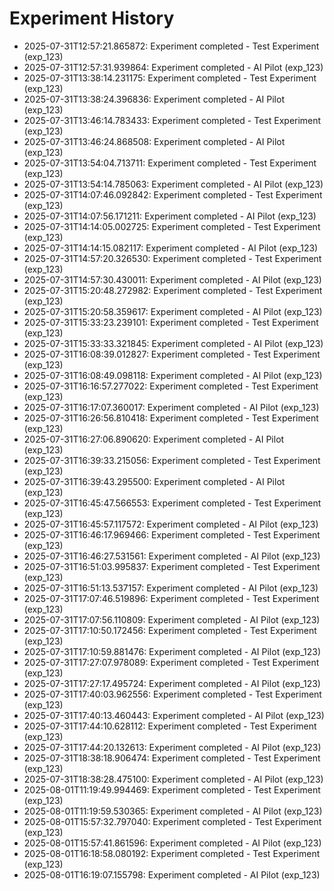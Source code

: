 # Experiment History

- 2025-07-31T12:57:21.865872: Experiment completed - Test Experiment (exp_123)
- 2025-07-31T12:57:31.939864: Experiment completed - AI Pilot (exp_123)
- 2025-07-31T13:38:14.231175: Experiment completed - Test Experiment (exp_123)
- 2025-07-31T13:38:24.396836: Experiment completed - AI Pilot (exp_123)
- 2025-07-31T13:46:14.783433: Experiment completed - Test Experiment (exp_123)
- 2025-07-31T13:46:24.868508: Experiment completed - AI Pilot (exp_123)
- 2025-07-31T13:54:04.713711: Experiment completed - Test Experiment (exp_123)
- 2025-07-31T13:54:14.785063: Experiment completed - AI Pilot (exp_123)
- 2025-07-31T14:07:46.092842: Experiment completed - Test Experiment (exp_123)
- 2025-07-31T14:07:56.171211: Experiment completed - AI Pilot (exp_123)
- 2025-07-31T14:14:05.002725: Experiment completed - Test Experiment (exp_123)
- 2025-07-31T14:14:15.082117: Experiment completed - AI Pilot (exp_123)
- 2025-07-31T14:57:20.326530: Experiment completed - Test Experiment (exp_123)
- 2025-07-31T14:57:30.430011: Experiment completed - AI Pilot (exp_123)
- 2025-07-31T15:20:48.272982: Experiment completed - Test Experiment (exp_123)
- 2025-07-31T15:20:58.359617: Experiment completed - AI Pilot (exp_123)
- 2025-07-31T15:33:23.239101: Experiment completed - Test Experiment (exp_123)
- 2025-07-31T15:33:33.321845: Experiment completed - AI Pilot (exp_123)
- 2025-07-31T16:08:39.012827: Experiment completed - Test Experiment (exp_123)
- 2025-07-31T16:08:49.098118: Experiment completed - AI Pilot (exp_123)
- 2025-07-31T16:16:57.277022: Experiment completed - Test Experiment (exp_123)
- 2025-07-31T16:17:07.360017: Experiment completed - AI Pilot (exp_123)
- 2025-07-31T16:26:56.810418: Experiment completed - Test Experiment (exp_123)
- 2025-07-31T16:27:06.890620: Experiment completed - AI Pilot (exp_123)
- 2025-07-31T16:39:33.215056: Experiment completed - Test Experiment (exp_123)
- 2025-07-31T16:39:43.295500: Experiment completed - AI Pilot (exp_123)
- 2025-07-31T16:45:47.566553: Experiment completed - Test Experiment (exp_123)
- 2025-07-31T16:45:57.117572: Experiment completed - AI Pilot (exp_123)
- 2025-07-31T16:46:17.969466: Experiment completed - Test Experiment (exp_123)
- 2025-07-31T16:46:27.531561: Experiment completed - AI Pilot (exp_123)
- 2025-07-31T16:51:03.995837: Experiment completed - Test Experiment (exp_123)
- 2025-07-31T16:51:13.537157: Experiment completed - AI Pilot (exp_123)
- 2025-07-31T17:07:46.519896: Experiment completed - Test Experiment (exp_123)
- 2025-07-31T17:07:56.110809: Experiment completed - AI Pilot (exp_123)
- 2025-07-31T17:10:50.172456: Experiment completed - Test Experiment (exp_123)
- 2025-07-31T17:10:59.881476: Experiment completed - AI Pilot (exp_123)
- 2025-07-31T17:27:07.978089: Experiment completed - Test Experiment (exp_123)
- 2025-07-31T17:27:17.495724: Experiment completed - AI Pilot (exp_123)
- 2025-07-31T17:40:03.962556: Experiment completed - Test Experiment (exp_123)
- 2025-07-31T17:40:13.460443: Experiment completed - AI Pilot (exp_123)
- 2025-07-31T17:44:10.628112: Experiment completed - Test Experiment (exp_123)
- 2025-07-31T17:44:20.132613: Experiment completed - AI Pilot (exp_123)
- 2025-07-31T18:38:18.906474: Experiment completed - Test Experiment (exp_123)
- 2025-07-31T18:38:28.475100: Experiment completed - AI Pilot (exp_123)
- 2025-08-01T11:19:49.994469: Experiment completed - Test Experiment (exp_123)
- 2025-08-01T11:19:59.530365: Experiment completed - AI Pilot (exp_123)
- 2025-08-01T15:57:32.797040: Experiment completed - Test Experiment (exp_123)
- 2025-08-01T15:57:41.861596: Experiment completed - AI Pilot (exp_123)
- 2025-08-01T16:18:58.080192: Experiment completed - Test Experiment (exp_123)
- 2025-08-01T16:19:07.155798: Experiment completed - AI Pilot (exp_123)
